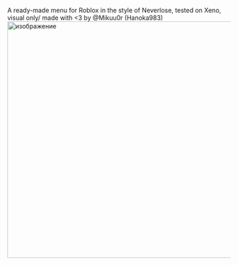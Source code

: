 A ready-made menu for Roblox in the style of Neverlose, tested on Xeno, visual only/
made with <3 by @Mikuu0r (Hanoka983)
<img width="720" height="534" alt="изображение" src="https://github.com/user-attachments/assets/6e7b860d-87c2-4ef3-a208-96d22aa207f7" />
